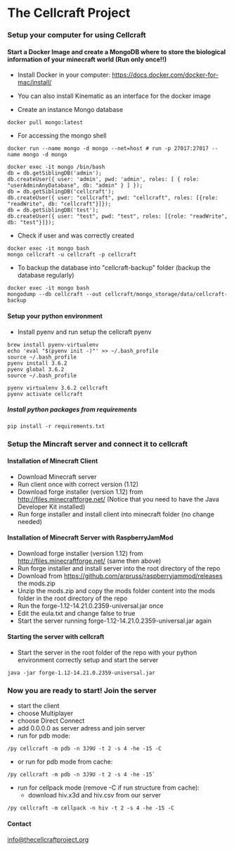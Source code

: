 # The Cellcraft Project


### Setup your computer for using Cellcraft
#### Start a Docker Image and create a MongoDB where to store the biological information of your minecraft world (Run only once!!)

* Install Docker in your computer: https://docs.docker.com/docker-for-mac/install/
* You can also install Kinematic as an interface for the docker image

* Create an instance Mongo database
```
docker pull mongo:latest
```

* For accessing the mongo shell
```
docker run --name mongo -d mongo --net=host # run -p 27017:27017 --name mongo -d mongo

docker exec -it mongo /bin/bash
db = db.getSiblingDB('admin');
db.createUser({ user: 'admin', pwd: 'admin', roles: [ { role: "userAdminAnyDatabase", db: "admin" } ] });
db = db.getSiblingDB('cellcraft');
db.createUser({ user: "cellcraft", pwd: "cellcraft", roles: [{role: "readWrite", db: "cellcraft"}]});
db = db.getSiblingDB('test');
db.createUser({ user: "test", pwd: "test", roles: [{role: "readWrite", db: "test"}]});
```

* Check if user and was correctly created
```
docker exec -it mongo bash
mongo cellcraft -u cellcraft -p cellcraft
```

* To backup the database into "cellcraft-backup" folder (backup the database regularly)
```
docker exec -it mongo bash
mongodump --db cellcraft --out cellcraft/mongo_storage/data/cellcraft-backup
```


#### Setup your python environment

* Install pyenv and run setup the cellcraft pyenv
```
brew install pyenv-virtualenv
echo 'eval "$(pyenv init -)"' >> ~/.bash_profile
source ~/.bash_profile
pyenv install 3.6.2
pyenv global 3.6.2
source ~/.bash_profile

pyenv virtualenv 3.6.2 cellcraft
pyenv activate cellcraft
```

##### Install python packages from requirements
```
pip install -r requirements.txt
```

### Setup the Mincraft server and connect it to cellcraft
#### Installation of Minecraft Client
- Download Minecraft server
- Run client once with correct version (1.12)
- Download forge installer (version 1.12) from http://files.minecraftforge.net/ (Notice that you need to have the Java Developer Kit installed)
- Run forge installer and install client into minecraft folder (no change needed)

#### Installation of Minecraft Server with RaspberryJamMod
- Download forge installer (version 1.12) from http://files.minecraftforge.net/ (same then above)
- Run forge installer and install server into the root directory of the repo
- Download from https://github.com/arpruss/raspberryjammod/releases the mods.zip
- Unzip the mods.zip and copy the mods folder content into the mods folder in the root directory of the repo
- Run the forge-1.12-14.21.0.2359-universal.jar once
- Edit the eula.txt and change false to true
- Start the server running forge-1.12-14.21.0.2359-universal.jar again

#### Starting the server with cellcraft
- Start the server in the root folder of the repo with your python environment correctly setup and start the server
```
java -jar forge-1.12-14.21.0.2359-universal.jar
```

### Now you are ready to start! Join the server
- start the client
- choose Multiplayer
- choose Direct Connect
- add 0.0.0.0 as server adress and join server
- run for pdb mode:
```
/py cellcraft -m pdb -n 3J9U -t 2 -s 4 -he -15 -C
```
- or run for pdb mode from cache:
```
/py cellcraft -m pdb -n 3J9U -t 2 -s 4 -he -15`
```
- run for cellpack mode (remove -C if run structure from cache):
    - download hiv.x3d and hiv.csv from our server
```
/py cellcraft -m cellpack -n hiv -t 2 -s 4 -he -15 -C
```



#### Contact
info@thecellcraftproject.org

